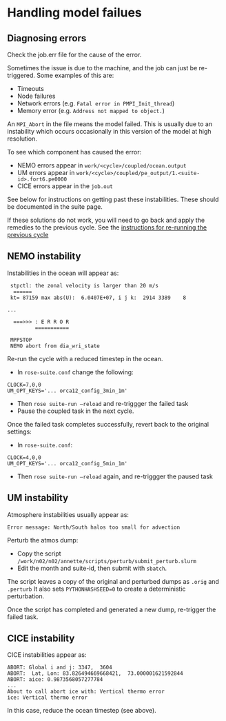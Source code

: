 # Handling model failues 

## Diagnosing errors

Check the job.err file for the cause of the error. 

Sometimes the issue is due to the machine, and the job can just be re-triggered. 
Some examples of this are: 
* Timeouts
* Node failures
* Network errors (e.g. `Fatal error in PMPI_Init_thread`)
* Memory error (e.g. `Address not mapped to object.`)

An `MPI_Abort` in the file means the model failed.
This is usually due to an instability which occurs occasionally in this version of the model at high resolution.

To see which component has caused the error: 
* NEMO errors appear in `work/<cycle>/coupled/ocean.output`
* UM errors appear in `work/<cycle>/coupled/pe_output/1.<suite-id>.fort6.pe0000`
* CICE errors appear in the `job.out`

See below for instructions on getting past these instabilities. 
These should be documented in the suite page. 

If these solutions do not work, you will need to go back and apply the remedies to the previous cycle. 
See the [instructions for re-running the previous cycle](rerunning_cycles)

## NEMO instability

Instabilities in the ocean will appear as: 
~~~
 stpctl: the zonal velocity is larger than 20 m/s
  ====== 
 kt= 87159 max abs(U):  6.0407E+07, i j k:  2914 3389    8

...

  ===>>> : E R R O R
         ===========

 MPPSTOP
 NEMO abort from dia_wri_state
~~~

Re-run the cycle with a reduced timestep in the ocean. 

* In `rose-suite.conf` change the following:
~~~
CLOCK=7,0,0
UM_OPT_KEYS='... orca12_config_3min_1m'
~~~
* Then `rose suite-run –reload` and re-triggger the failed task 
* Pause the coupled task in the next cycle. 

Once the failed task completes successfully, revert back to the original settings: 
* In `rose-suite.conf`: 
~~~
CLOCK=4,0,0
UM_OPT_KEYS='... orca12_config_5min_1m'
~~~
* Then `rose suite-run –reload` again, and re-triggger the paused task 

## UM instability 

Atmosphere instabilities usually appear as: 
~~~
Error message: North/South halos too small for advection
~~~
Perturb the atmos dump:
* Copy the script `/work/n02/n02/annette/scripts/perturb/submit_perturb.slurm`
* Edit the month and suite-id, then submit with `sbatch`.
  
The script leaves a copy of the original and perturbed dumps as `.orig` and `.perturb`
It also sets `PYTHONHASHSEED=0` to create a deterministic perturbation. 

Once the script has completed and generated a new dump, re-trigger the failed task. 

## CICE instability 

CICE instabilities appear as: 
~~~
ABORT: Global i and j: 3347,  3604
ABORT:  Lat, Lon: 83.826494669668421,  73.000001621592844
ABORT: aice: 0.9873568057277784
...
About to call abort ice with: Vertical thermo error
ice: Vertical thermo error
~~~

In this case, reduce the ocean timestep (see above). 
